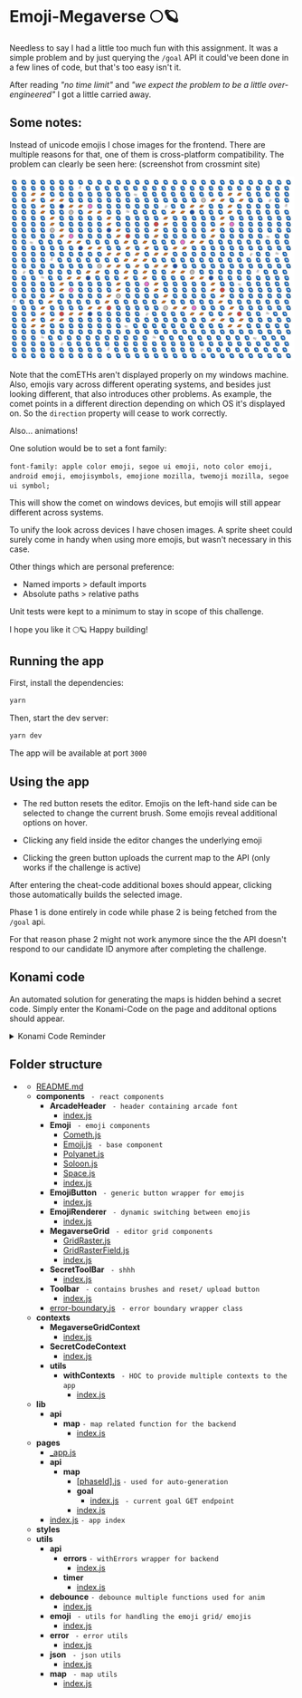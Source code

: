 # Emoji-Megaverse 🌕🪐

Needless to say I had a little too much fun with this assignment. It was a simple problem and by just querying
the ``/goal`` API it could've been done in a few lines of code, but that's too easy isn't it.
 
After reading *"no time limit"* and *"we expect the problem to be a little over-engineered"* I got a little carried away.

## Some notes:

Instead of unicode emojis I chose images for the frontend. 
There are multiple reasons for that, one of them is cross-platform compatibility.
The problem can clearly be seen here: (screenshot from crossmint site)

![Image](crossmint_challenge_emoji_problem.png "crossmint phase 2 screenshow")

Note that the comETHs aren't displayed properly on my windows machine. Also,
emojis vary across different operating systems, and besides just looking different, 
that also introduces other problems. As example, the comet points in a different direction depending on
which OS it's displayed on. So the ``direction`` property will cease to work correctly.

Also... animations!

One solution would be to set a font family:

``font-family: apple color emoji, segoe ui emoji, noto color emoji, android emoji, emojisymbols, emojione mozilla, twemoji mozilla, segoe ui symbol;``

This will show the comet on windows devices, but emojis will still appear different across systems.

To unify the look across devices I have chosen images. A sprite sheet could surely come in handy when using more emojis, but
wasn't necessary in this case.

Other things which are personal preference: 
 * Named imports > default imports 
 * Absolute paths > relative paths

Unit tests were kept to a minimum to stay in scope of this challenge.

I hope you like it 🌕🪐 Happy building!

## Running the app

First, install the dependencies:

```bash
yarn
```
Then, start the dev server:

```bash
yarn dev
```

The app will be available at port ``3000``

## Using the app

 - The red button resets the editor. Emojis on the left-hand side can be
selected to change the current brush. Some emojis reveal additional options
on hover.

 - Clicking any field inside the editor changes the underlying emoji

 - Clicking the green button uploads the current map to the API (only works if the challenge is active)

After entering the cheat-code additional boxes should appear, clicking
those automatically builds the selected image. 

Phase 1 is done entirely in code while phase 2 is being fetched from the ``/goal`` api.
   
For that reason phase 2 might not work anymore since the the API doesn't respond to our
candidate ID anymore after completing the challenge.


## Konami code

An automated solution for generating the maps is hidden behind a secret code.
Simply enter the Konami-Code on the page and additonal options should appear.

<details>
  <summary>Konami Code Reminder</summary>
  Up, Up, Down, Down, Left, Right, Left, Right, B, A
</details>


## Folder structure

- 
    - [README.md](README.md)
    - __components__ `` - react components``
        - __ArcadeHeader__ `` - header containing arcade font``
            - [index.js](components/ArcadeHeader/index.js)
        - __Emoji__ `` - emoji components``
            - [Cometh.js](components/Emoji/Cometh.js)
            - [Emoji.js](components/Emoji/Emoji.js) `` - base component``
            - [Polyanet.js](components/Emoji/Polyanet.js)
            - [Soloon.js](components/Emoji/Soloon.js)
            - [Space.js](components/Emoji/Space.js)
            - [index.js](components/Emoji/index.js)
        - __EmojiButton__ `` - generic button wrapper for emojis``
            - [index.js](components/EmojiButton/index.js)
        - __EmojiRenderer__ `` - dynamic switching between emojis``
            - [index.js](components/EmojiRenderer/index.js)
        - __MegaverseGrid__ `` - editor grid components``
            - [GridRaster.js](components/MegaverseGrid/GridRaster.js)
            - [GridRasterField.js](components/MegaverseGrid/GridRasterField.js)
            - [index.js](components/MegaverseGrid/index.js)
        - __SecretToolBar__ `` - shhh``
            - [index.js](components/SecretToolBar/index.js)
        - __Toolbar__ `` - contains brushes and reset/ upload button``
            - [index.js](components/Toolbar/index.js)
        - [error\-boundary.js](components/error-boundary.js) `` - error boundary wrapper class``
    - __contexts__ 
        - __MegaverseGridContext__ 
            - [index.js](contexts/MegaverseGridContext/index.js)
        - __SecretCodeContext__
            - [index.js](contexts/SecretCodeContext/index.js)
        - __utils__ 
            - __withContexts__ `` - HOC to provide multiple contexts to the app``
                - [index.js](contexts/utils/withContexts/index.js)
    - __lib__
        - __api__
            - __map__ `` - map related function for the backend ``
                - [index.js](lib/api/map/index.js)
    - __pages__
        - [\_app.js](pages/_app.js)
        - __api__
            - __map__
                - [[phaseId].js](pages/api/map/%5BphaseId%5D.js) `` - used for auto-generation ``
                - __goal__
                    - [index.js](pages/api/map/goal/index.js) `` - current goal GET endpoint``
                - [index.js](pages/api/map/index.js)
        - [index.js](pages/index.js) `` - app index ``
    - __styles__ 
    - __utils__
        - __api__
            - __errors__ `` - withErrors wrapper for backend ``
                - [index.js](utils/api/errors/index.js)
            - __timer__ 
                - [index.js](utils/api/timer/index.js)
        - __debounce__ `` - debounce multiple functions used for anim ``
            - [index.js](utils/debounce/index.js)
        - __emoji__  `` - utils for handling the emoji grid/ emojis``
            - [index.js](utils/emoji/index.js)
        - __error__ `` - error utils``
            - [index.js](utils/error/index.js)
        - __json__ `` - json utils``
            - [index.js](utils/json/index.js)
        - __map__ `` - map utils``
            - [index.js](utils/map/index.js)


